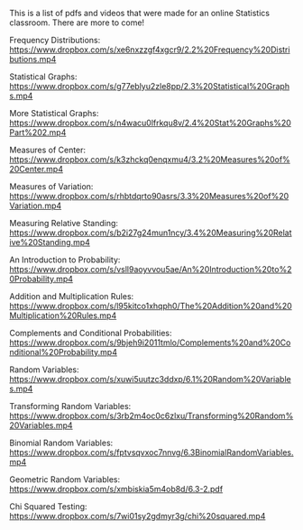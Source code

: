 This is a list of pdfs and videos that were made for an online Statistics classroom. There are more to come!


Frequency Distributions:
https://www.dropbox.com/s/xe6nxzzgf4xgcr9/2.2%20Frequency%20Distributions.mp4

Statistical Graphs:
https://www.dropbox.com/s/g77eblyu2zle8pp/2.3%20Statistical%20Graphs.mp4

More Statistical Graphs:
https://www.dropbox.com/s/n4wacu0lfrkqu8v/2.4%20Stat%20Graphs%20Part%202.mp4

Measures of Center:
https://www.dropbox.com/s/k3zhckq0enqxmu4/3.2%20Measures%20of%20Center.mp4

Measures of Variation:
https://www.dropbox.com/s/rhbtdqrto90asrs/3.3%20Measures%20of%20Variation.mp4

Measuring Relative Standing:
https://www.dropbox.com/s/b2i27g24mun1ncy/3.4%20Measuring%20Relative%20Standing.mp4

An Introduction to Probability:
https://www.dropbox.com/s/vsll9aoyvvou5ae/An%20Introduction%20to%20Probability.mp4

Addition and Multiplication Rules:
https://www.dropbox.com/s/l95kitco1xhqph0/The%20Addition%20and%20Multiplication%20Rules.mp4

Complements and Conditional Probabilities:
https://www.dropbox.com/s/9bjeh9i2011tmlo/Complements%20and%20Conditional%20Probability.mp4

Random Variables:
https://www.dropbox.com/s/xuwi5uutzc3ddxp/6.1%20Random%20Variables.mp4

Transforming Random Variables:
https://www.dropbox.com/s/3rb2m4oc0c6zlxu/Transforming%20Random%20Variables.mp4

Binomial Random Variables:
https://www.dropbox.com/s/fptvsqvxoc7nnvg/6.3BinomialRandomVariables.mp4

Geometric Random Variables:
https://www.dropbox.com/s/xmbiskia5m4ob8d/6.3-2.pdf

Chi Squared Testing:
https://www.dropbox.com/s/7wi01sy2gdmyr3g/chi%20squared.mp4